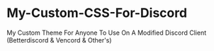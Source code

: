 # My-Custom-CSS-For-Discord
My Custom Theme For Anyone To Use On A Modified Discord Client (Betterdiscord &amp; Vencord &amp; Other's)

